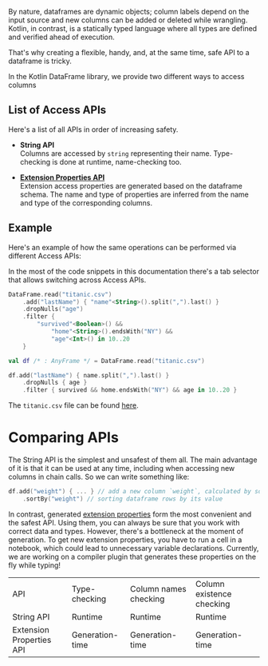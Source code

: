 [//]: # (title: Access APIs)

<!---IMPORT org.jetbrains.kotlinx.dataframe.samples.api.ApiLevels-->

By nature, dataframes are dynamic objects;
column labels depend on the input source and new columns can be added
or deleted while wrangling.
Kotlin, in contrast, is a statically typed language where all types are defined and verified
ahead of execution.

That's why creating a flexible, handy, and, at the same time, safe API to a dataframe is tricky.

In the Kotlin DataFrame library, we provide two different ways to access columns

## List of Access APIs

Here's a list of all APIs in order of increasing safety.

* **String API** <br/>
  Columns are accessed by `string` representing their name. Type-checking is done at runtime, name-checking too.

* [**Extension Properties API**](extensionPropertiesApi.md) <br/>
  Extension access properties are generated based on the dataframe schema. The name and type of properties are inferred
  from the name and type of the corresponding columns.

## Example

Here's an example of how the same operations can be performed via different Access APIs:

<note>
In the most of the code snippets in this documentation there's a tab selector that allows switching across Access APIs.
</note>

<tabs>

<tab title="String API">

<!---FUN strings-->

```kotlin
DataFrame.read("titanic.csv")
    .add("lastName") { "name"<String>().split(",").last() }
    .dropNulls("age")
    .filter {
        "survived"<Boolean>() &&
            "home"<String>().endsWith("NY") &&
            "age"<Int>() in 10..20
    }
```

<!---END-->

</tab>

<tab title = "Extension Properties API">

<!---FUN extensionProperties1-->

```kotlin
val df /* : AnyFrame */ = DataFrame.read("titanic.csv")
```

<!---END-->

<!---FUN extensionProperties2-->

```kotlin
df.add("lastName") { name.split(",").last() }
    .dropNulls { age }
    .filter { survived && home.endsWith("NY") && age in 10..20 }
```

<!---END-->

</tab>

</tabs>

The `titanic.csv` file can be found [here](https://github.com/Kotlin/dataframe/blob/master/data/titanic.csv).

# Comparing APIs

The String API is the simplest and unsafest of them all. The main advantage of it is that it can be
used at any time, including when accessing new columns in chain calls. So we can write something like:

```kotlin
df.add("weight") { ... } // add a new column `weight`, calculated by some expression
    .sortBy("weight") // sorting dataframe rows by its value
```

In contrast, generated [extension properties](extensionPropertiesApi.md) form the most convenient and the safest API. 
Using them, you can always be sure that you work with correct data and types.
However, there's a bottleneck at the moment of generation.
To get new extension properties, you have to run a cell in a notebook,
which could lead to unnecessary variable declarations.
Currently, we are working on a compiler plugin that generates these properties on the fly while typing!

<table>
    <tr>
        <td> API </td>
        <td> Type-checking </td>
        <td> Column names checking </td>
        <td> Column existence checking </td>
    </tr>
    <tr>
        <td> String API </td>
        <td> Runtime </td>
        <td> Runtime </td>
        <td> Runtime </td>
    </tr>
    <tr>
        <td> Extension Properties API </td>
        <td> Generation-time </td>
        <td> Generation-time </td>
        <td> Generation-time </td>
    </tr>
</table>
